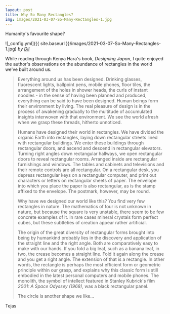 ```yaml
---
layout: post
title: Why So Many Rectangles?
img: images/2021-03-07-So-Many-Rectangles-1.jpg
---
```


Humanity's favourite shape?  

![_config.yml]({{ site.baseurl }}/images/2021-03-07-So-Many-Rectangles-1.jpg)
*by [Dil](https://unsplash.com/photos/8OECtq8rrNg)*


While reading through Kenya Hara's book, *Designing Japan*, I quite enjoyed the author's observations on the abundance of rectangles in the world we've built around us. 

> Everything around us has been designed. Drinking glasses, fluorescent lights, ballpoint pens, mobile phones, floor tiles, the arrangement of the holes in shower heads, the curls of instant noodles - in the sense of having been planned and produced, everything can be said to have been designed. Human beings form their environment by living. The real pleasure of design is in the process of awakening gradually to the multitude of accumulated insights interwoven with that environment. We see the world afresh when we grasp these threads, hitherto unnoticed.
>
> Humans have designed their world in rectangles. We have divided the organic Earth into rectangles, laying down rectangular streets lined with rectangular buildings. We enter these buildings through rectangular doors, and ascend and descend in rectangular elevators. Turning right angles down rectangular hallways, we open rectangular doors to reveal rectangular rooms. Arranged inside are rectangular furnishings and windows. The tables and cabinets and televisions and their remote controls are all rectangular. On a rectangular desk, you depress rectangular keys on a rectangular computer, and print out characters or letters on rectangular sheets of paper. The envelope into which you place the paper is also rectangular, as is the stamp affixed to the envelope. The postmark, however, may be round.
> 
> Why have we designed our world like this? You find very few rectangles in nature. The mathematics of four is not unknown in nature, but because the square is very unstable, there seem to be few concrete examples of it. In rare cases mineral crystals form perfect cubes, but these subtleties of creation appear rather artificial.
> 
>The origin of the great diversity of rectangular forms brought into being by humankind probably lies in the discovery and application of the straight line and the right angle. Both are comparatively easy to make with our hands. If you fold a big leaf, such as a banana leaf, in two, the crease becomes a straight line. Fold it again along the crease and you get a right angle. The extension of that is a rectangle. In other words, the rectangle is perhaps the most efficient form or geometric principle within our grasp, and explains why this classic form is still embodied in the latest personal computers and mobile phones. The monolith, the symbol of intellect featured in Stanley Kubrick's film *2001: A Space Odyssey (1968)*, was a black rectangular panel.
>
> The circle is another shape we like...


Tejas 
